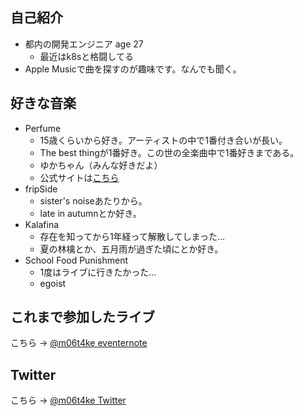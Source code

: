 ## 自己紹介
- 都内の開発エンジニア age 27
  - 最近はk8sと格闘してる
- Apple Musicで曲を探すのが趣味です。なんでも聞く。

## 好きな音楽

- Perfume
  - 15歳くらいから好き。アーティストの中で1番付き合いが長い。  
  - The best thingが1番好き。この世の全楽曲中で1番好きまである。
  - ゆかちゃん（みんな好きだよ）
  - 公式サイトは[こちら](https://www.perfume-web.jp/)
- fripSide
  - sister's noiseあたりから。
  - late in autumnとか好き。
- Kalafina
  - 存在を知ってから1年経って解散してしまった...
  - 夏の林檎とか、五月雨が過ぎた頃にとか好き。
- School Food Punishment
  - 1度はライブに行きたかった...
  - egoist

## これまで参加したライブ
こちら -> [@m06t4ke eventernote](https://www.eventernote.com/users/m06t4ke/events)

## Twitter
こちら -> [@m06t4ke Twitter](https://twitter.com/m06t4ke/)

